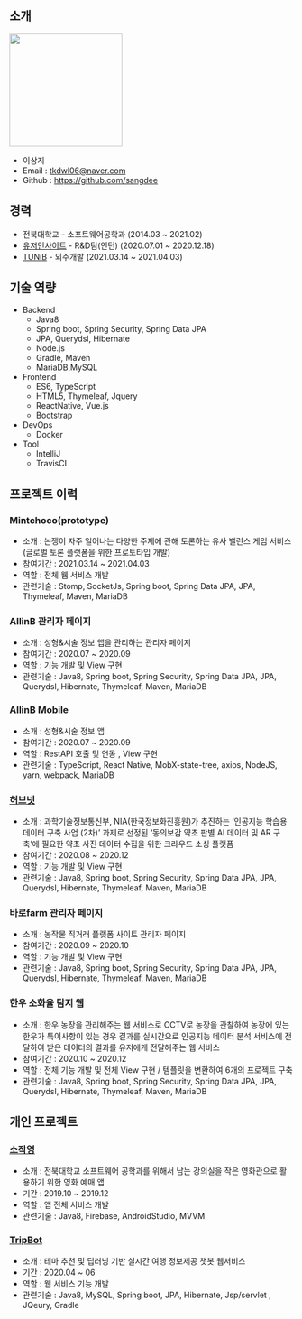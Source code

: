 ## 소개
<img width = "200" src = "https://user-images.githubusercontent.com/40849381/106761529-41bdd280-6678-11eb-946b-0ce3034e3014.jpg">

- 이상지
- Email : tkdwl06@naver.com
- Github : https://github.com/sangdee
## 경력
- 전북대학교 - 소프트웨어공학과 (2014.03 ~ 2021.02)
- [유저인사이트](https://userinsight.co.kr/) - R&D팀(인턴) (2020.07.01 ~ 2020.12.18)
- [TUNiB](http://tunib.ai/) - 외주개발 (2021.03.14 ~ 2021.04.03)
## 기술 역량
* Backend
    * Java8
    * Spring boot, Spring Security, Spring Data JPA
    * JPA, Querydsl, Hibernate
    * Node.js
    * Gradle, Maven
    * MariaDB,MySQL
* Frontend
    * ES6, TypeScript
    * HTML5, Thymeleaf, Jquery
    * ReactNative, Vue.js
    * Bootstrap
* DevOps
    * Docker
* Tool
    * IntelliJ
    * TravisCI

## 프로젝트 이력

### Mintchoco(prototype)
- 소개 : 논쟁이 자주 일어나는 다양한 주제에 관해 토론하는 유사 밸런스 게임 서비스(글로벌 토론 플랫폼을 위한 프로토타입 개발)
- 참여기간 : 2021.03.14 ~ 2021.04.03
- 역할 : 전체 웹 서비스 개발
- 관련기술 : Stomp, SocketJs, Spring boot, Spring Data JPA, JPA, Thymeleaf, Maven, MariaDB

### AllinB 관리자 페이지
- 소개 : 성형&시술 정보 앱을 관리하는 관리자 페이지
- 참여기간 : 2020.07 ~ 2020.09
- 역할 : 기능 개발 및 View 구현
- 관련기술 : Java8, Spring boot, Spring Security, Spring Data JPA, JPA, Querydsl, Hibernate, Thymeleaf, Maven, MariaDB

### AllinB Mobile
- 소개 : 성형&시술 정보 앱
- 참여기간 : 2020.07 ~ 2020.09
- 역할 : RestAPI 호출 및 연동 , View 구현
- 관련기술 : TypeScript, React Native, MobX-state-tree, axios, NodeJS, yarn, webpack, MariaDB

### [허브넷](https://herbnet.kr)
- 소개 : 과학기술정보통신부, NIA(한국정보화진흥원)가 추진하는 ‘인공지능 학습용 데이터 구축 사업 (2차)’ 과제로 선정된 ‘동의보감 약초 판별 AI 데이터 및 AR 구축’에 필요한 약초 사진 데이터 수집을 위한 크라우드 소싱 플랫폼
- 참여기간 : 2020.08 ~ 2020.12
- 역할 : 기능 개발 및 View 구현
- 관련기술 : Java8, Spring boot, Spring Security, Spring Data JPA, JPA, Querydsl, Hibernate, Thymeleaf, Maven, MariaDB

### 바로farm 관리자 페이지
- 소개 : 농작물 직거래 플랫폼 사이트 관리자 페이지
- 참여기간 : 2020.09 ~ 2020.10
- 역할 : 기능 개발 및 View 구현
- 관련기술 : Java8, Spring boot, Spring Security, Spring Data JPA, JPA, Querydsl, Hibernate, Thymeleaf, Maven, MariaDB

### 한우 소화율 탐지 웹
- 소개 : 한우 농장을 관리해주는 웹 서비스로 CCTV로 농장을 관찰하여 농장에 있는 한우가 특이사항이 있는 경우 결과를 실시간으로 인공지능 데이터 분석 서비스에 전달하여 받은 데이터의 결과를 유저에게 전달해주는 웹 서비스
- 참여기간 : 2020.10 ~ 2020.12
- 역할 : 전체 기능 개발 및 전체 View 구현 / 템플릿을 변환하여 6개의 프로젝트 구축
- 관련기술 : Java8, Spring boot, Spring Security, Spring Data JPA, JPA, Querydsl, Hibernate, Thymeleaf, Maven, MariaDB

## 개인 프로젝트

### [소작영](https://github.com/sangji11/So-Jak-Young)
- 소개 : 전북대학교 소프트웨어 공학과를 위해서 남는 강의실을 작은 영화관으로 활용하기 위한 영화 예매 앱
- 기간 : 2019.10 ~ 2019.12
- 역할 : 앱 전체 서비스 개발
- 관련기술 : Java8, Firebase, AndroidStudio, MVVM

### [TripBot](https://github.com/sangji11/TripBot)
- 소개 : 테마 추천 및 딥러닝 기반 실시간 여행 정보제공 챗봇 웹서비스
- 기간 : 2020.04 ~ 06
- 역할 : 웹 서비스 기능 개발
- 관련기술 : Java8, MySQL, Spring boot, JPA, Hibernate, Jsp/servlet , JQeury, Gradle
